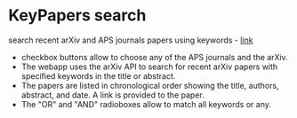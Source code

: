 # KeyPapers search
search recent arXiv and APS journals papers using keywords - [link](http://oscar.hostingmyself.com)

* checkbox buttons allow to choose any of the APS journals and the arXiv.
* The webapp uses the arXiv API to search for recent arXiv papers with specified keywords in the title or abstract.
* The papers are listed in chronological order showing the title, authors, abstract, and date. A link is provided to the paper.
* The "OR" and "AND" radioboxes allow to match all keywords or any.
